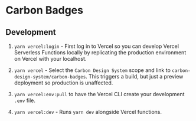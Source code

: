 # Carbon Badges

## Development

1. `yarn vercel:login` - First log in to Vercel so you can develop Vercel Serverless Functions locally by replicating the production environment on Vercel with your localhost.

1. `yarn vercel` - Select the `Carbon Design System` scope and link to `carbon-design-system/carbon-badges`. This triggers a build, but just a preview deployment so production is unaffected.

1. `yarn vercel:env:pull` to have the Vercel CLI create your development `.env` file.

1. `yarn vercel:dev` - Runs `yarn dev` alongside Vercel functions.
